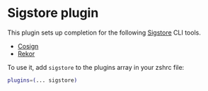 # Sigstore plugin

This plugin sets up completion for the following [Sigstore](https://sigstore.dev/) CLI tools.

- [Cosign](https://docs.sigstore.dev/cosign/)
- [Rekor](https://docs.sigstore.dev/logging/overview/)

To use it, add `sigstore` to the plugins array in your zshrc file:

```zsh
plugins=(... sigstore)
```
